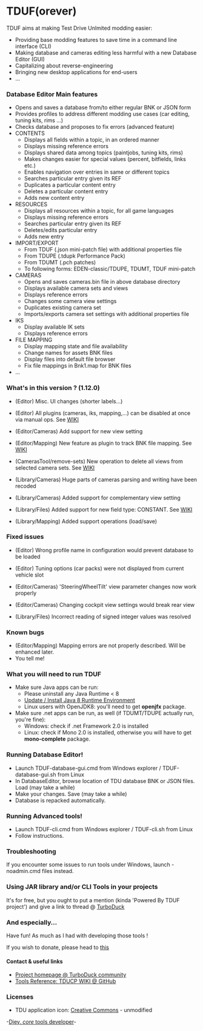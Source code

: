 # TDUF(orever)

TDUF aims at making Test Drive Unlmited modding easier:

* Providing base modding features to save time in a command line interface (CLI)
* Making database and cameras editing less harmful with a new Database Editor (GUI)
* Capitalizing about reverse-engineering
* Bringing new desktop applications for end-users
* ...


### Database Editor Main features
* Opens and saves a database from/to either regular BNK or JSON form
* Provides profiles to address different modding use cases (car editing, tuning kits, rims ...)
* Checks database and proposes to fix errors (advanced feature)
* CONTENTS
    * Displays all fields within a topic, in an ordered manner
    * Displays missing reference errors
    * Displays shared data among topics (paintjobs, tuning kits, rims)
    * Makes changes easier for special values (percent, bitfields, links etc.)
    * Enables navigation over entries in same or different topics
    * Searches particular entry given its REF
    * Duplicates a particular content entry
    * Deletes a particular content entry
    * Adds new content entry
* RESOURCES
    * Displays all resources within a topic, for all game languages
    * Displays missing reference errors
    * Searches particular entry given its REF
    * Deletes/edits particular entry
    * Adds new entry
* IMPORT/EXPORT
    * From TDUF (.json mini-patch file) with additional properties file
    * From TDUPE (.tdupk Performance Pack)
    * From TDUMT (.pch patches)
    * To following forms: EDEN-classic/TDUPE, TDUMT, TDUF mini-patch
* CAMERAS
    * Opens and saves cameras.bin file in above database directory
    * Displays available camera sets and views
    * Displays reference errors
    * Changes some camera view settings
    * Duplicates existing camera set
    * Imports/exports camera set settings with additional properties file
* IKS
    * Display available IK sets
    * Displays reference errors
* FILE MAPPING
    * Display mapping state and file availability
    * Change names for assets BNK files
    * Display files into default file browser
    * Fix file mappings in Bnk1.map for BNK files 
* ...


### What's in this version ? (1.12.0)
* (Editor) Misc. UI changes (shorter labels...)
* (Editor) All plugins (cameras, iks, mapping,...) can be disabled at once via manual ops. See [WIKI](https://github.com/djey47/tdu-cp/wiki/TDUF-Editor-Tips)
* (Editor/Cameras) Add support for new view setting
* (Editor/Mapping) New feature as plugin to track BNK file mapping. See [WIKI](https://github.com/djey47/tdu-cp/wiki/TDUF-Database-Editor-Mapping)

* (CamerasTool/remove-sets) New operation to delete all views from selected camera sets. See [WIKI](https://github.com/djey47/tdu-cp/wiki/TDUF-Customizing-Cameras#f-delete-view-sets)

* (Library/Cameras) Huge parts of cameras parsing and writing have been recoded
* (Library/Cameras) Added support for complementary view setting
* (Library/Files) Added support for new field type: CONSTANT. See [WIKI](https://github.com/djey47/tdu-cp/wiki/TDUF-File-Structure-Reference#field-types)
* (Library/Mapping) Added support operations (load/save)


### Fixed issues
* (Editor) Wrong profile name in configuration would prevent database to be loaded
* (Editor) Tuning options (car packs) were not displayed from current vehicle slot
* (Editor/Cameras) 'SteeringWheelTilt' view parameter changes now work properly
* (Editor/Cameras) Changing cockpit view settings would break rear view

* (Library/Files) Incorrect reading of signed integer values was resolved


### Known bugs
* (Editor/Mapping) Mapping errors are not properly described. Will be enhanced later.
* You tell me!


### What you will need to run TDUF
* Make sure Java apps can be run:
    - Please uninstall any Java Runtime < 8
    - [Update / Install Java 8 Runtime Environment](http://www.oracle.com/technetwork/java/javase/downloads/jre8-downloads-2133155.html)
    - Linux users with OpenJDK8: you'll need to get **openjfx** package.
* Make sure .net apps can be run, as well (if TDUMT/TDUPE actually run, you're fine):
    - Windows: check if .net Framework 2.0 is installed
    - Linux: check if Mono 2.0 is installed, otherwise you will have to get **mono-complete** package.


### Running Database Editor!
- Launch TDUF-database-gui.cmd from Windows explorer / TDUF-database-gui.sh from Linux
- In DatabaseEditor, browse location of TDU database BNK or JSON files. Load (may take a while)
- Make your changes. Save (may take a while)
- Database is repacked automatically.


### Running Advanced tools!
- Launch TDUF-cli.cmd from Windows explorer / TDUF-cli.sh from Linux
- Follow instructions.


### Troubleshooting
If you encounter some issues to run tools under Windows, launch -noadmin.cmd files instead.


### Using JAR library and/or CLI Tools in your projects
It's for free, but you ought to put a mention (kinda 'Powered By TDUF project') and give a link to thread @ [TurboDuck](http://forum.turboduck.net/threads/32570-Djey-Discussion-about-new-modding-possibilities)


### And especially...
Have fun! As much as I had with developing those tools !

If you wish to donate, please head to [this](http://bit.ly/13YI3bP)

#### Contact & useful links

* [Project homepage @ TurboDuck community](http://forum.turboduck.net/forums/57-Mod-Tools-Support)
* [Tools Reference: TDUCP WIKI @ GitHub](https://github.com/djey47/tdu-cp/wiki/Tools-reference)


### Licenses

* TDU application icon: [Creative Commons](https://creativecommons.org/licenses/by-nc-nd/4.0/#) - unmodified


-[Djey, *core* tools developer](https://github.com/djey47)-
